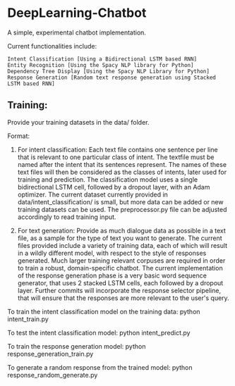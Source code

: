 # DeepLearning-Chatbot

A simple, experimental chatbot implementation.

Current functionalities include:

    Intent Classification [Using a Bidirectional LSTM based RNN]
    Entity Recognition [Using the Spacy NLP library for Python]
    Dependency Tree Display [Using the Spacy NLP Library for Python]
    Response Generation [Random text response generation using Stacked LSTM based RNN]
    
## Training:

Provide your training datasets in the data/ folder.

Format: 

1. For intent classification:
    Each text file contains one sentence per line that is relevant to one particular class of intent. The textfile must be named after the intent that its sentences represent. The names of these text files will then be considered as the classes of intents, later used for training and prediction. The classification model uses a single bidirectional LSTM cell, followed by a dropout layer, with an Adam optimizer.
    The current dataset currently provided in data/intent_classification/ is small, but more data can be added or new training datasets can be used. The preprocessor.py file can be adjusted accordingly to read training input.

2. For text generation:
    Provide as much dialogue data as possible in a text file, as a sample for the type of text you want to generate.
    The current files provided include a variety of training data, each of which will result in a wildly different model, with respect to the style of responses generated.
    Much larger training relevant corpuses are required in order to train a robust, domain-specific chatbot. The current implementation of the response generation phase is a very basic word sequence generator, that uses 2 stacked LSTM cells, each followed by a dropout layer.
    Further commits will incorporate the response selector pipeline, that will ensure that the responses are more relevant to the user's query.
    
To train the intent classification model on the training data:
python intent_train.py

To test the intent classification model:
python intent_predict.py

To train the response generation model:
python response_generation_train.py

To generate a random response from the trained model:
python response_random_generate.py
    
